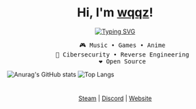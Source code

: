 <h1 align="center">Hi, I'm <a href="https://github.com/wqq-z">wqqz</a>!</h1>

<p align="center">
<a href="https://git.io/typing-svg"><img src="https://readme-typing-svg.demolab.com?font=Fira+Code&weight=900&pause=1000&color=5C25F7&center=true&vCenter=true&random=false&width=435&lines=Intrested+In+Reverse+Engineering;Coding+Is+Life;I+Like+Music;Intrested+in+Cybersecurity;Encryption+is+Crucial;%E2%99%A1+Open+Source+%E2%99%A1" alt="Typing SVG" /></a>
</p>
<div align="center">
  <pre>
    🎮 Music • Games • Anime
    📖 Cibersecurity • Reverse Engineering
    ❤ Open Source
</pre>
</div>

<div align-items="stretch">
  
![Anurag's GitHub stats](https://github-readme-stats.vercel.app/api?username=wqq-z&show_icons=true&theme=tokyonight&hide_border=true)
![Top Langs](https://github-readme-stats.vercel.app/api/top-langs/?username=wqq-z&layout=compact&theme=tokyonight&hide_border=true&langs_count=8)

</div>

<h1></h1>

<div align="center">
 <a href="https://steamcommunity.com/id/wqqz">Steam</a> | <a href="https://discordapp.com/users/911042381808295937">Discord</a> | <a href="https://">Website</a>
</div>
